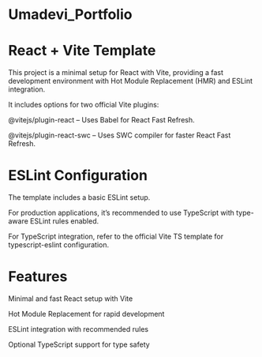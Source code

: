 # Umadevi_Portfolio

# React + Vite Template

This project is a minimal setup for React with Vite, providing a fast development environment with Hot Module Replacement (HMR) and ESLint integration.

It includes options for two official Vite plugins:

@vitejs/plugin-react – Uses Babel for React Fast Refresh.

@vitejs/plugin-react-swc – Uses SWC compiler for faster React Fast Refresh.

# ESLint Configuration

The template includes a basic ESLint setup.

For production applications, it’s recommended to use TypeScript with type-aware ESLint rules enabled.

For TypeScript integration, refer to the official Vite TS template for typescript-eslint configuration.

# Features

Minimal and fast React setup with Vite

Hot Module Replacement for rapid development

ESLint integration with recommended rules

Optional TypeScript support for type safety